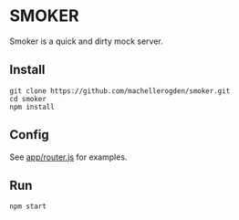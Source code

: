 # SMOKER

Smoker is a quick and dirty mock server.

## Install

    git clone https://github.com/machellerogden/smoker.git
    cd smoker
    npm install

## Config

See
[app/router.js](https://github.com/machellerogden/smoker/blob/master/app/router.js) for examples.

## Run

``npm start``
